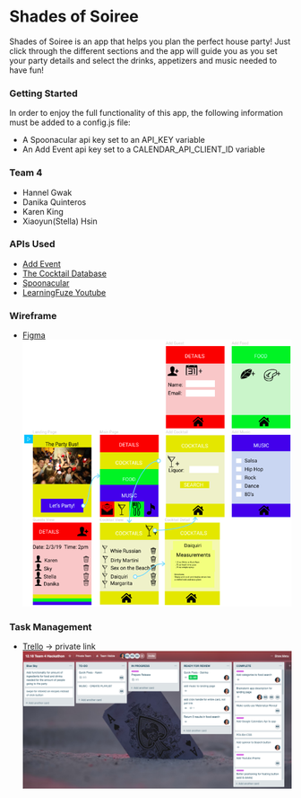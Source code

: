 # Shades of Soiree

Shades of Soiree is an app that helps you plan the perfect house party! Just click through the different sections and the app will guide you as you set your party details and select the drinks, appetizers and music needed to have fun!

### Getting Started

In order to enjoy the full functionality of this app, the following information must be added to a config.js file:
  - A Spoonacular api key set to an API_KEY variable
  - An Add Event api key set to a CALENDAR_API_CLIENT_ID variable

### Team 4
  - Hannel Gwak
  - Danika Quinteros
  - Karen King
  - Xiaoyun(Stella) Hsin

### APIs Used
  - [Add Event](https://www.addevent.com/api/direct-url-method) 
  - [The Cocktail Database](https://www.thecocktaildb.com/)
  - [Spoonacular](https://spoonacular.com/food-api)
  - [LearningFuze Youtube](http://s-apis.learningfuze.com/hackathon/youtube/search.php)

### Wireframe
  - [Figma](https://www.figma.com/file/MInndS0JTFEUyADuvK85SpOx/12.18-Team-4-Hackathon?node-id=0%3A1)<br />
    ![Figma Wireframe](images/figma.png)

### Task Management
  - [Trello](https://trello.com/b/7kqBSbEM/1218-team-4-hackathon) -> private link<br />
    ![Trello Dashboard](images/trello.png)